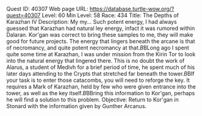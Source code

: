 Quest ID: 40307
Web page URL: https://database.turtle-wow.org/?quest=40307
Level: 60
Min Level: 58
Race: 434
Title: The Depths of Karazhan IV
Description: My my... Such potent energy, I had always guessed that Karazhan had natural ley energy, infact it was rumored within Dalaran. Kor'gan was correct to bring these samples to me, they will make good for future projects. The energy that lingers beneath the arcane is that of necromancy, and quite potent necromancy at that.$B$BLong ago I spent quite some time at Karazhan, I was under mission from the Kirin Tor to look into the natural energy that lingered there. This is no doubt the work of Alarus, a student of Medivh for a brief period of time, he spent much of his later days attending to the Crypts that stretched far beneath the tower.$B$BIf your task is to enter those catacombs, you will need to reforge the key. It requires a Mark of Karazhan, held by few who were given entrance into the tower, as well as the key itself.$B$BBring this information to Kor'gan, perhaps he will find a solution to this problem.
Objective: Return to Kor'gan in Stonard with the information given by Gunther Arcanus.
